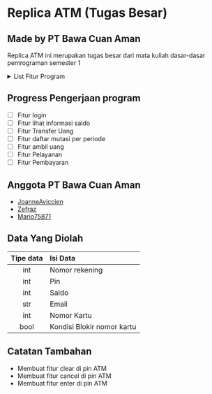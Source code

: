 # Replica ATM (Tugas Besar)

## Made by PT Bawa Cuan Aman

Replica ATM ini merupakan tugas besar dari mata kuliah dasar-dasar pemrograman semester 1

<details>
    <summary>List Fitur Program</summary>
    <ul>
        <li>Fitur login (maksimal kesalahan input password 3x)</li>
        <li>Fitur lihat informasi saldo</li>
        <li>Fitur Transfer Uang (Limit transfer perhari tergantung dari jenis rekening)Setiap jenis rekening memiliki limit harian yang berbeda.Misalnya:</li>
        <li>Rekening Silver: Transfer maksimal Rp10 juta/hari, tarik tunai maksimal Rp5 juta/hari.</li>
        <li>Rekening Gold: Transfer maksimal Rp20 juta/hari, tarik tunai maksimal Rp10 juta/hari.</li>
        <li>Rekening Platinum: Transfer maksimal Rp50 juta/hari, tarik tunai maksimal Rp20 juta/hari.</li>
        <li>Fitur Daftar mutasi per periode (mingguan/bulanan/per periode tertentu)</li>
        <li>Fitur Tarik Tunai (dengan nominal sesuai menu ATM atau input tergantung pengguna)</li>
        <li>Fitur Pelayanan (Ubah password, ubah alamat e-mail, enable/disable kartu atm)</li>
        <li>Fitur Pembayaran (bayar listrik, pdam, top up, pajak)</li>
        <li>Fitur Pembuatan rekening</li>
        <li>Fitur Hapus Otomatis rekening (setelah di disable 30-hari)</li>
        <li>Fitur Ganti Bahasa Indonesia atau Inggris</li>
        <li>Fitur Pemilihan Nominal Pecahan saat Penarikan Uang Rp.50.000 atau Rp.100.000</li>
        <li>Fitur Biaya Transfer ke bank lain: Rp5.000 per transaksi.</li>
        <li>Fitur Schedule Transfer Sesuai waktu yang ditentukan.</li>
        <li>Fitur Melakukan Setor Tunai</li>
        <li>Fitur Logout Otomatis jika 30 detik tidak melakukan apapun</li>
        <li>Fitur Mencetak Kartu, dengan syarat sudah memiliki rekening</li>
        <li>Fitur menentukan penarikan nominal pecahan secara kombinasi</li>
        <li>Fitur Penjadwalan Pembayaran Tagihan</li>
    </ul>

</details>

## Progress Pengerjaan program

- [ ] Fitur login
- [ ] Fitur lihat informasi saldo
- [ ] Fitur Transfer Uang
- [ ] Fitur daftar mutasi per periode
- [ ] Fitur ambil uang
- [ ] Fitur Pelayanan
- [ ] Fitur Pembayaran

## Anggota PT Bawa Cuan Aman

- [JoanneAviccien](https://github.com/JoanneAviccien)
- [Zefraz](https://github.com/ZEFRAZ)
- [Mario75871](https://github.com/Mario75871)

## Data Yang Diolah

| Tipe data | Isi Data                   |
| :-------: | :------------------------- |
|    int    | Nomor rekening             |
|    int    | Pin                        |
|    int    | Saldo                      |
|    str    | Email                      |
|    int    | Nomor Kartu                |
|   bool    | Kondisi Blokir nomor kartu |

## Catatan Tambahan

<ul>
<li>Membuat fitur clear di pin ATM</li>
<li>Membuat fitur cancel di pin ATM</li>
<li>Membuat fitur enter di pin ATM</li>
</ul>
